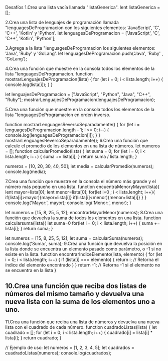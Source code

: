 Desafíos
1.Crea una lista vacía llamada "listaGenerica".
lent listaGenerica = [];

2.Crea una lista de lenguajes de programación llamada "lenguagesDeProgramacion con los siguientes elementos: 'JavaScript', 'C', 'C++', 'Kotlin' y 'Python'.
let lenguagesDeProgramacion = ['JavaScript', 'C', 'C++', 'Kotlin', 'Python'];

3.Agrega a la lista "lenguagesDeProgramacion los siguientes elementos: 'Java', 'Ruby' y 'GoLang'.
let lenguagesDeProgramacion.push('Java', 'Ruby' , 'GoLang');

4.Crea una función que muestre en la consola todos los elementos de la lista "lenguagesDeProgramacion.
function mostrarLenguajesDeProgramacion(lista) {
    for (let i = 0; i < lista.length; i++) {
        console.log(lista[i]);
    }
}

let lenguajesDeProgramacion = ["JavaScript", "Python", "Java", "C++", "Ruby"];
mostrarLenguajesDeProgramacion(lenguajesDeProgramacion);

5.Crea una función que muestre en la consola todos los elementos de la lista "lenguagesDeProgramacion en orden inverso.

function mostrarLenguagesReversoSeparadamente() {
  for (let i = lenguagesDeProgramacion.length - 1; i >= 0; i--) {
    console.log(lenguagesDeProgramacion[i]);
  }
}
mostrarLenguagesReversoSeparadamente();
6.Crea una función que calcule el promedio de los elementos en una lista de números.
let numeros = [];
function calcularPromedio(lista) {
    let suma = 0;
    for (let i = 0; i < lista.length; i++) {
        suma += lista[i]; 
    }
    return suma / lista.length; 
}

numeros = [10, 20, 30, 40, 50];
let media = calcularPromedio(numeros);
console.log(media); 

7.Crea una función que muestre en la consola el número más grande y el número más pequeño en una lista.
function encuentraMenoryMayor(lista){
lent mayor=lista[0];
lent menor=lista[0];
for(let i=0 ; i < lista.lenght; i++){
if(lista[i]>mayor){mayor=lista[i]}
if(lista[i]<menor){menor=lista[i]}
}
}
 console.log('Mayor:', mayor);
  console.log('Menor:', menor);
}

let numeros = [15, 8, 25, 5, 12];
encontrarMayorMenor(numeros);
8.Crea una función que devuelva la suma de todos los elementos en una lista.
function calcularsuma(lista){
let suma=0 for(let i = 0; i < lista.length; i++)
  {
    suma += lista[i];
  }
  return suma;
}

let numeros = [15, 8, 25, 5, 12];
let suma = calcularSuma(numeros);
console.log('Suma:', suma);
9.Crea una función que devuelva la posición en la lista donde se encuentra un elemento pasado como parámetro, o -1 si no existe en la lista.
function encontrarIndiceElemento(lista, elemento) {
  for (let i = 0; i < lista.length; i++) {
    if (lista[i] === elemento) {
      return i; // Retorna el índice del elemento encontrado
    }
  }
  return -1; // Retorna -1 si el elemento no se encuentra en la lista
}

10.Crea una función que reciba dos listas de números del mismo tamaño y devuelva una nueva lista con la suma de los elementos uno a uno.
----------
11.Crea una función que reciba una lista de números y devuelva una nueva lista con el cuadrado de cada número.
function cuadradoListas(lista) {
    let cuadrado = [];
    for (let i = 0; i < lista.length; i++) {
        cuadrado[i] = lista[i] * lista[i];
    }
    return cuadrado;
}

// Ejemplo de uso:
let numeros = [1, 2, 3, 4, 5];
let cuadrados = cuadradoListas(numeros);
console.log(cuadrados);
